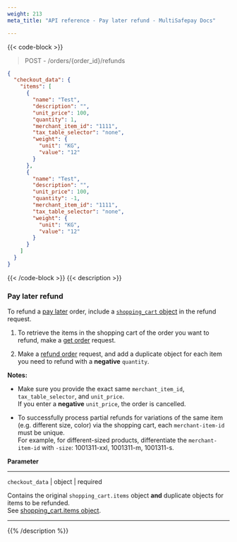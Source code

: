 ```yaml
---
weight: 213
meta_title: "API reference - Pay later refund - MultiSafepay Docs"

---
```



{{< code-block >}}
> POST - /orders/{order_id}/refunds 

```json
{
  "checkout_data": {
    "items": [
      {
        "name": "Test",
        "description": "",
        "unit_price": 100,
        "quantity": 1,
        "merchant_item_id": "1111",
        "tax_table_selector": "none",
        "weight": {
          "unit": "KG",
          "value": "12"
        }
      },
      {
        "name": "Test",
        "description": "",
        "unit_price": 100,
        "quantity": -1,
        "merchant_item_id": "1111",
        "tax_table_selector": "none",
        "weight": {
          "unit": "KG",
          "value": "12"
        }
      }
    ]
  }
}
```
{{< /code-block >}}
{{< description >}}
### Pay later refund
To refund a [pay later](/payments/methods/pay-later/) order, include a [`shopping_cart` object](/api/#shopping-cart-items-object) in the refund request.

1. To retrieve the items in the shopping cart of the order you want to refund, make a [get order](https://api-docs.multisafepay.com/reference/getorder) request.

2. Make a [refund order](https://api-docs.multisafepay.com/reference/refundorder) request, and add a duplicate object for each item you need to refund with a **negative** `quantity`.

**Notes:**  
- Make sure you provide the exact same `merchant_item_id`, `tax_table_selector`, and `unit_price`.  
If you enter a **negative** `unit_price`, the order is cancelled.

- To successfully process partial refunds for variations of the same item (e.g. different size, color) via the shopping cart, each `merchant-item-id` must be unique.  
For example, for different-sized products, differentiate the `merchant-item-id` with `-size`: 1001311-xxl, 1001311-m, 1001311-s.

**Parameter**

----------------
`checkout_data` | object | required

Contains the original `shopping_cart.items` object **and** duplicate objects for items to be refunded.  
See [shopping_cart.items object](/api/#shopping-cart-items-object).

----------------
{{% /description %}}